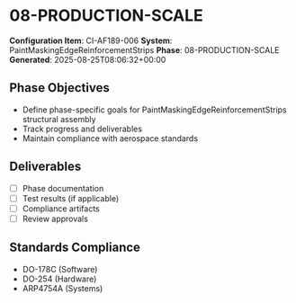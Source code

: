 # 08-PRODUCTION-SCALE

**Configuration Item**: CI-AF189-006
**System**: PaintMaskingEdgeReinforcementStrips
**Phase**: 08-PRODUCTION-SCALE
**Generated**: 2025-08-25T08:06:32+00:00

## Phase Objectives
- Define phase-specific goals for PaintMaskingEdgeReinforcementStrips structural assembly
- Track progress and deliverables
- Maintain compliance with aerospace standards

## Deliverables
- [ ] Phase documentation
- [ ] Test results (if applicable)
- [ ] Compliance artifacts
- [ ] Review approvals

## Standards Compliance
- DO-178C (Software)
- DO-254 (Hardware)
- ARP4754A (Systems)

